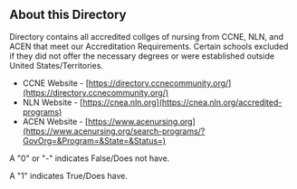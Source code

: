 ## About this Directory
Directory contains all accredited collges of nursing from CCNE, NLN, and ACEN that meet our Accreditation Requirements. 
Certain schools excluded if they did not offer the necessary degrees or were established outside United States/Territories. 
* CCNE Website - [https://directory.ccnecommunity.org/](https://directory.ccnecommunity.org/)
* NLN Website - [https://cnea.nln.org](https://cnea.nln.org/accredited-programs)
* ACEN Website - [https://www.acenursing.org](https://www.acenursing.org/search-programs/?GovOrg=&Program=&State=&Status=)

A "0" or "-" indicates False/Does not have.

A "1" indicates True/Does have.
